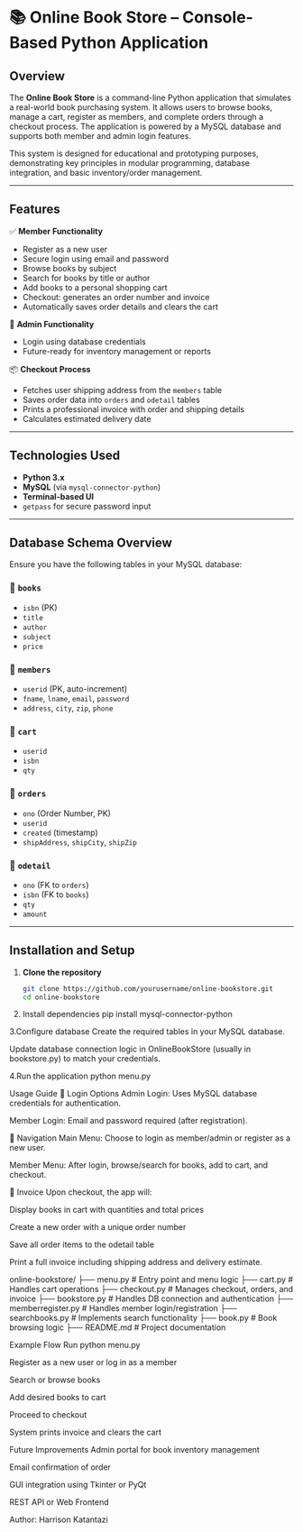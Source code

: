# 📚 Online Book Store – Console-Based Python Application

## Overview

The **Online Book Store** is a command-line Python application that simulates a real-world book purchasing system. It allows users to browse books, manage a cart, register as members, and complete orders through a checkout process. The application is powered by a MySQL database and supports both member and admin login features.

This system is designed for educational and prototyping purposes, demonstrating key principles in modular programming, database integration, and basic inventory/order management.

---

## Features

✅ **Member Functionality**
- Register as a new user
- Secure login using email and password
- Browse books by subject
- Search for books by title or author
- Add books to a personal shopping cart
- Checkout: generates an order number and invoice
- Automatically saves order details and clears the cart

🔐 **Admin Functionality**
- Login using database credentials
- Future-ready for inventory management or reports

📦 **Checkout Process**
- Fetches user shipping address from the `members` table
- Saves order data into `orders` and `odetail` tables
- Prints a professional invoice with order and shipping details
- Calculates estimated delivery date

---

## Technologies Used

- **Python 3.x**
- **MySQL** (via `mysql-connector-python`)
- **Terminal-based UI**
- `getpass` for secure password input

---

## Database Schema Overview

Ensure you have the following tables in your MySQL database:

### 📘 `books`
- `isbn` (PK)
- `title`
- `author`
- `subject`
- `price`

### 👤 `members`
- `userid` (PK, auto-increment)
- `fname`, `lname`, `email`, `password`
- `address`, `city`, `zip`, `phone`

### 🛒 `cart`
- `userid`
- `isbn`
- `qty`

### 📄 `orders`
- `ono` (Order Number, PK)
- `userid`
- `created` (timestamp)
- `shipAddress`, `shipCity`, `shipZip`

### 🧾 `odetail`
- `ono` (FK to `orders`)
- `isbn` (FK to `books`)
- `qty`
- `amount`

---

## Installation and Setup

1. **Clone the repository**
   ```bash
   git clone https://github.com/yourusername/online-bookstore.git
   cd online-bookstore

2. Install dependencies
pip install mysql-connector-python

3.Configure database
Create the required tables in your MySQL database.

Update database connection logic in OnlineBookStore (usually in bookstore.py) to match your credentials.

4.Run the application
python menu.py

Usage Guide
🔐 Login Options
Admin Login: Uses MySQL database credentials for authentication.

Member Login: Email and password required (after registration).

🧭 Navigation
Main Menu: Choose to login as member/admin or register as a new user.

Member Menu: After login, browse/search for books, add to cart, and checkout.

🧾 Invoice
Upon checkout, the app will:

Display books in cart with quantities and total prices

Create a new order with a unique order number

Save all order items to the odetail table

Print a full invoice including shipping address and delivery estimate.

online-bookstore/
├── menu.py               # Entry point and menu logic
├── cart.py               # Handles cart operations
├── checkout.py           # Manages checkout, orders, and invoice
├── bookstore.py          # Handles DB connection and authentication
├── memberregister.py     # Handles member login/registration
├── searchbooks.py        # Implements search functionality
├── book.py               # Book browsing logic
├── README.md             # Project documentation

Example Flow
Run python menu.py

Register as a new user or log in as a member

Search or browse books

Add desired books to cart

Proceed to checkout

System prints invoice and clears the cart

Future Improvements
Admin portal for book inventory management

Email confirmation of order

GUI integration using Tkinter or PyQt

REST API or Web Frontend

Author: 
Harrison Katantazi